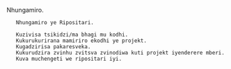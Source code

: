  Nhungamiro.

       Nhungamiro ye Ripositari.

       Kuzivisa tsikidzi/ma bhagi mu kodhi.
       Kukurukurirana mamiriro ekodhi ye projekt.
       Kugadzirisa pakaresveka.
       Kukurudzira zvinhu zvitsva zvinodiwa kuti projekt iyenderere mberi.
       Kuva muchengeti we ripositari iyi. 
